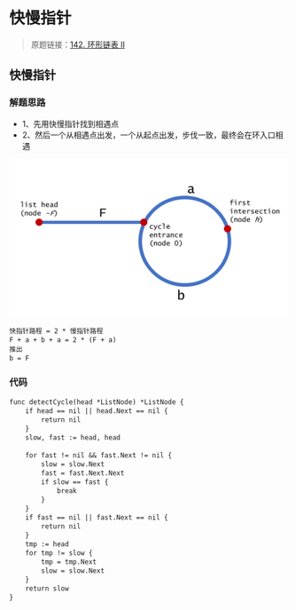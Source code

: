 # 快慢指针
> 原题链接：[142. 环形链表 II](https://leetcode-cn.com/problems/linked-list-cycle-ii/)
## 快慢指针
### 解题思路
* 1、先用快慢指针找到相遇点
* 2、然后一个从相遇点出发，一个从起点出发，步伐一致，最终会在环入口相遇

![grid](../pictures/problems/142/1.png)
```
快指针路程 = 2 * 慢指针路程
F + a + b + a = 2 * (F + a)
推出
b = F
```
### 代码
```golang
func detectCycle(head *ListNode) *ListNode {
	if head == nil || head.Next == nil {
		return nil
	}
	slow, fast := head, head

	for fast != nil && fast.Next != nil {
		slow = slow.Next
		fast = fast.Next.Next
		if slow == fast {
			break
		}
	}
	if fast == nil || fast.Next == nil {
		return nil
	}
	tmp := head
	for tmp != slow {
		tmp = tmp.Next
		slow = slow.Next
	}
	return slow
}
```